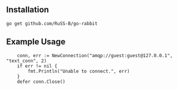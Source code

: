 ## Installation
`go get github.com/RuSS-B/go-rabbit`

## Example Usage
```
	conn, err := NewConnection("amqp://guest:guest@127.0.0.1", "text_conn", 2)
	if err != nil {
		fmt.Println("Unable to connect.", err)
	}
	defer conn.Close()
```